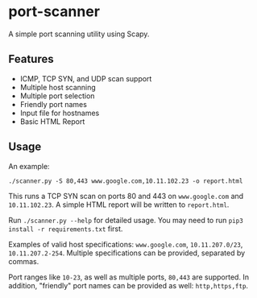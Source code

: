 # port-scanner
A simple port scanning utility using Scapy.

## Features
 - ICMP, TCP SYN, and UDP scan support
 - Multiple host scanning
 - Multiple port selection
 - Friendly port names
 - Input file for hostnames
 - Basic HTML Report

## Usage
An example:

    ./scanner.py -S 80,443 www.google.com,10.11.102.23 -o report.html

This runs a TCP SYN scan on ports 80 and 443 on `www.google.com` and `10.11.102.23`.
A simple HTML report will be written to `report.html`.

Run `./scanner.py --help` for detailed usage.
You may need to run `pip3 install -r requirements.txt` first.

Examples of valid host specifications:
`www.google.com`, `10.11.207.0/23`, `10.11.207.2-254`.
Multiple specifications can be provided, separated by commas.

Port ranges like `10-23`, as well as multiple ports, `80,443` are supported.
In addition, "friendly" port names can be provided as well:
`http,https,ftp`.

